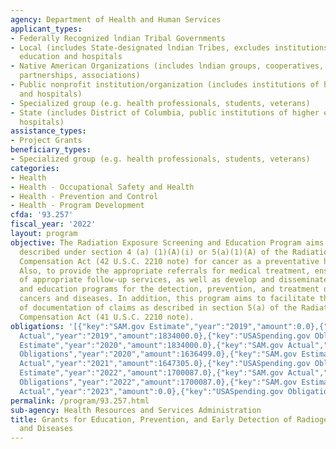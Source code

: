 ```yaml
---
agency: Department of Health and Human Services
applicant_types:
- Federally Recognized lndian Tribal Governments
- Local (includes State-designated lndian Tribes, excludes institutions of higher
  education and hospitals
- Native American Organizations (includes lndian groups, cooperatives, corporations,
  partnerships, associations)
- Public nonprofit institution/organization (includes institutions of higher education
  and hospitals)
- Specialized group (e.g. health professionals, students, veterans)
- State (includes District of Columbia, public institutions of higher education and
  hospitals)
assistance_types:
- Project Grants
beneficiary_types:
- Specialized group (e.g. health professionals, students, veterans)
categories:
- Health
- Health - Occupational Safety and Health
- Health - Prevention and Control
- Health - Program Development
cfda: '93.257'
fiscal_year: '2022'
layout: program
objective: The Radiation Exposure Screening and Education Program aims to screen individuals
  described under section 4 (a) (1)(A)(i) or 5(a)(1)(A) of the Radiation Exposure
  Compensation Act (42 U.S.C. 2210 note) for cancer as a preventative health measure.
  Also, to provide the appropriate referrals for medical treatment, ensure the provision
  of appropriate follow-up services, as well as develop and disseminate public information
  and education programs for the detection, prevention, and treatment of radiogenic
  cancers and diseases. In addition, this program aims to facilitate the submission
  of documentation of claims as described in section 5(a) of the Radiation Exposure
  Compensation Act (41 U.S.C. 2210 note).
obligations: '[{"key":"SAM.gov Estimate","year":"2019","amount":0.0},{"key":"SAM.gov
  Actual","year":"2019","amount":1834000.0},{"key":"USASpending.gov Obligations","year":"2019","amount":1355414.0},{"key":"SAM.gov
  Estimate","year":"2020","amount":1834000.0},{"key":"SAM.gov Actual","year":"2020","amount":1834000.0},{"key":"USASpending.gov
  Obligations","year":"2020","amount":1636499.0},{"key":"SAM.gov Estimate","year":"2021","amount":1647305.0},{"key":"SAM.gov
  Actual","year":"2021","amount":1647305.0},{"key":"USASpending.gov Obligations","year":"2021","amount":1353343.52},{"key":"SAM.gov
  Estimate","year":"2022","amount":1700087.0},{"key":"SAM.gov Actual","year":"2022","amount":1700087.0},{"key":"USASpending.gov
  Obligations","year":"2022","amount":1700087.0},{"key":"SAM.gov Estimate","year":"2023","amount":1700087.0},{"key":"SAM.gov
  Actual","year":"2023","amount":0.0},{"key":"USASpending.gov Obligations","year":"2023","amount":1700087.0}]'
permalink: /program/93.257.html
sub-agency: Health Resources and Services Administration
title: Grants for Education, Prevention, and Early Detection of Radiogenic Cancers
  and Diseases
---
```

